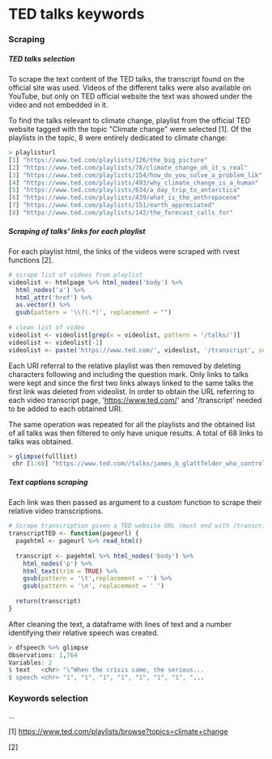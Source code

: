 # TED talks keywords

### Scraping

##### TED talks selection

To scrape the text content of the TED talks, the transcript found on the official site was used. Videos of the different talks were also available on YouTube, but only on TED official website the text was showed under the video and not embedded in it. 

To find the talks relevant to climate change, playlist from the official TED website tagged with the topic "Climate change" were selected [1]. Of the playlists in the topic, 8 were entirely dedicated to climate change:

```R
> playlisturl
[1] "https://www.ted.com/playlists/126/the_big_picture"               
[2] "https://www.ted.com/playlists/78/climate_change_oh_it_s_real"    
[3] "https://www.ted.com/playlists/154/how_do_you_solve_a_problem_lik"
[4] "https://www.ted.com/playlists/493/why_climate_change_is_a_human" 
[5] "https://www.ted.com/playlists/634/a_day_trip_to_antarctica"      
[6] "https://www.ted.com/playlists/439/what_is_the_anthropocene"      
[7] "https://www.ted.com/playlists/151/earth_appreciated"             
[8] "https://www.ted.com/playlists/142/the_forecast_calls_for"
```

##### Scraping of talks' links for each playlist

For each playlist html, the links of the videos were scraped with rvest functions [2].

```R
# scrape list of videos from playlist
videolist <- htmlpage %>% html_nodes('body') %>%
  html_nodes('a') %>%
  html_attr('href') %>%
  as.vector() %>%
  gsub(pattern = '\\?(.*)', replacement = "")
  
# clean list of video
videolist <- videolist[grep(x = videolist, pattern = '/talks/')]
videolist <- videolist[-1]
videolist <- paste('https://www.ted.com/', videolist, '/transcript', sep = "")
```

Each URI referral to the relative playlist was then removed by deleting characters following and including the question mark. Only links to talks were kept and since the first two links always linked to the same talks the first link was deleted from videolist. In order to obtain the URL referring to each video transcript page, 'https://www.ted.com/' and '/transcript' needed to be added to each obtained URI.

The same operation was repeated for all the playlists and the obtained list of all talks was then filtered to only have unique results. A total of 68 links to talks was obtained.

```R
> glimpse(fulllist)
 chr [1:68] "https://www.ted.com//talks/james_b_glattfelder_who_controls_the_world/transcript" ...
```

##### Text captions scraping

Each link was then passed as argument to a custom function to scrape their relative video transcriptions.

```R
# Scrape transcription given a TED website URL (must end with /transcripts)
transcriptTED <- function(pageurl) {
  pagehtml <- pageurl %>% read_html()
  
  transcript <- pagehtml %>% html_nodes('body') %>%
    html_nodes('p') %>%
    html_text(trim = TRUE) %>%
    gsub(pattern = '\t',replacement = '') %>%
    gsub(pattern = '\n', replacement = ' ')
  
  return(transcript)
}
```

 After cleaning the text, a dataframe with lines of text and a number identifying their relative speech was created.

```R
> dfspeech %>% glimpse
Observations: 1,764
Variables: 2
$ text   <chr> "\"When the crisis came, the serious...
$ speech <chr> "1", "1", "1", "1", "1", "1", "1", "...
```

### Keywords selection

...

[1] https://www.ted.com/playlists/browse?topics=climate+change

[2] 